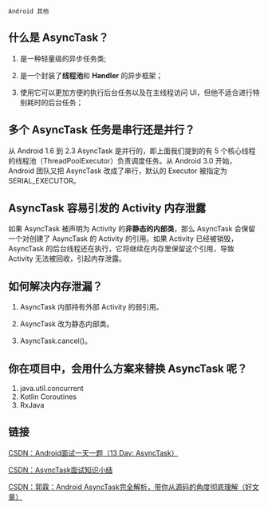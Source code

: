`Android 其他`

## 什么是 AsyncTask？

1. 是一种轻量级的异步任务类;

2. 是一个封装了**线程池**和 **Handler** 的异步框架；

3. 使用它可以更加方便的执行后台任务以及在主线程访问 UI，但他不适合进行特别耗时的后台任务；

## 多个 AsyncTask 任务是串行还是并行？
从 Android 1.6 到 2.3 AsyncTask 是并行的，即上面我们提到的有 5 个核心线程的线程池（ThreadPoolExecutor）负责调度任务。从 Android 3.0 开始，Android 团队又把 AsyncTask 改成了串行，默认的 Executor 被指定为 SERIAL_EXECUTOR。

## AsyncTask 容易引发的 Activity 内存泄露
如果 AsyncTask 被声明为 Activity 的**非静态的内部类**，那么 AsyncTask 会保留一个对创建了 AsyncTask 的 Activity 的引用。如果 Activity 已经被销毁，AsyncTask 的后台线程还在执行，它将继续在内存里保留这个引用，导致 Activity 无法被回收，引起内存泄露。

## 如何解决内存泄漏？
1. AsyncTask 内部持有外部 Activity 的弱引用。

2. AsyncTask 改为静态内部类。

3. AsyncTask.cancel()。

## 你在项目中，会用什么方案来替换 AsyncTask 呢？

1. java.util.concurrent
2. Kotlin Coroutines
2. RxJava


## 链接
[CSDN：Android面试一天一题（13 Day: AsyncTask）](https://www.jianshu.com/p/c925b3ea1444)

[CSDN：AsyncTask面试知识小结](https://blog.csdn.net/lingguiqin/article/details/79184356)

[CSDN：郭霖：Android AsyncTask完全解析，带你从源码的角度彻底理解（好文章）](https://blog.csdn.net/guolin_blog/article/details/11711405)